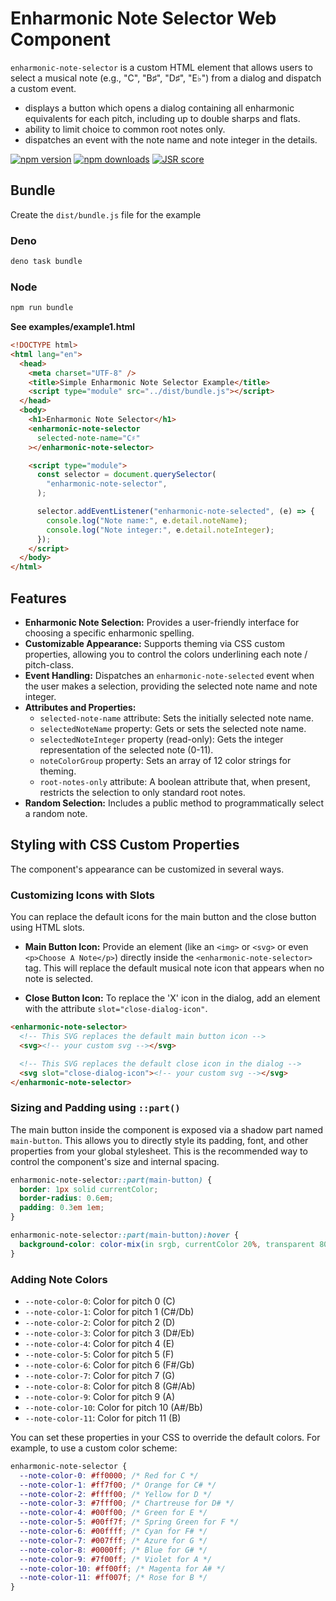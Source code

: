# Enharmonic Note Selector Web Component

`enharmonic-note-selector` is a custom HTML element that allows users to select
a musical note (e.g., "C", "B♯", "D♯", "E♭") from a dialog and dispatch a custom
event.

- displays a button which opens a dialog containing all enharmonic equivalents
  for each pitch, including up to double sharps and flats.
- ability to limit choice to common root notes only.
- dispatches an event with the note name and note integer in the details.

[![npm version](https://img.shields.io/npm/v/@musodojo/enharmonic-note-selector.svg)](https://www.npmjs.com/package/@musodojo/enharmonic-note-selector)
[![npm downloads](https://img.shields.io/npm/dw/@musodojo/enharmonic-note-selector.svg)](https://www.npmjs.com/package/@musodojo/enharmonic-note-selector)
[![JSR score](https://jsr.io/badges/@musodojo/enharmonic-note-selector)](https://jsr.io/@musodojo/enharmonic-note-selector)

## Bundle

Create the `dist/bundle.js` file for the example

### Deno

```bash
deno task bundle
```

### Node

```bash
npm run bundle
```

**See examples/example1.html**

```html
<!DOCTYPE html>
<html lang="en">
  <head>
    <meta charset="UTF-8" />
    <title>Simple Enharmonic Note Selector Example</title>
    <script type="module" src="../dist/bundle.js"></script>
  </head>
  <body>
    <h1>Enharmonic Note Selector</h1>
    <enharmonic-note-selector
      selected-note-name="C♯"
    ></enharmonic-note-selector>

    <script type="module">
      const selector = document.querySelector(
        "enharmonic-note-selector",
      );

      selector.addEventListener("enharmonic-note-selected", (e) => {
        console.log("Note name:", e.detail.noteName);
        console.log("Note integer:", e.detail.noteInteger);
      });
    </script>
  </body>
</html>
```

## Features

- **Enharmonic Note Selection:** Provides a user-friendly interface for choosing
  a specific enharmonic spelling.
- **Customizable Appearance:** Supports theming via CSS custom properties,
  allowing you to control the colors underlining each note / pitch-class.
- **Event Handling:** Dispatches an `enharmonic-note-selected` event when the
  user makes a selection, providing the selected note name and note integer.
- **Attributes and Properties:**
  - `selected-note-name` attribute: Sets the initially selected note name.
  - `selectedNoteName` property: Gets or sets the selected note name.
  - `selectedNoteInteger` property (read-only): Gets the integer representation
    of the selected note (0-11).
  - `noteColorGroup` property: Sets an array of 12 color strings for theming.
  - `root-notes-only` attribute: A boolean attribute that, when present,
    restricts the selection to only standard root notes.
- **Random Selection:** Includes a public method to programmatically select a
  random note.

## Styling with CSS Custom Properties

The component's appearance can be customized in several ways.

### Customizing Icons with Slots

You can replace the default icons for the main button and the close button using
HTML slots.

- **Main Button Icon:** Provide an element (like an `<img>` or `<svg>` or even
  `<p>Choose A Note</p>`) directly inside the `<enharmonic-note-selector>` tag.
  This will replace the default musical note icon that appears when no note is
  selected.

- **Close Button Icon:** To replace the 'X' icon in the dialog, add an element
  with the attribute `slot="close-dialog-icon"`.

```html
<enharmonic-note-selector>
  <!-- This SVG replaces the default main button icon -->
  <svg><!-- your custom svg --></svg>

  <!-- This SVG replaces the default close icon in the dialog -->
  <svg slot="close-dialog-icon"><!-- your custom svg --></svg>
</enharmonic-note-selector>
```

### Sizing and Padding using `::part()`

The main button inside the component is exposed via a shadow part named
`main-button`. This allows you to directly style its padding, font, and other
properties from your global stylesheet. This is the recommended way to control
the component's size and internal spacing.

```css
enharmonic-note-selector::part(main-button) {
  border: 1px solid currentColor;
  border-radius: 0.6em;
  padding: 0.3em 1em;
}

enharmonic-note-selector::part(main-button):hover {
  background-color: color-mix(in srgb, currentColor 20%, transparent 80%);
}
```

### Adding Note Colors

- `--note-color-0`: Color for pitch 0 (C)
- `--note-color-1`: Color for pitch 1 (C#/Db)
- `--note-color-2`: Color for pitch 2 (D)
- `--note-color-3`: Color for pitch 3 (D#/Eb)
- `--note-color-4`: Color for pitch 4 (E)
- `--note-color-5`: Color for pitch 5 (F)
- `--note-color-6`: Color for pitch 6 (F#/Gb)
- `--note-color-7`: Color for pitch 7 (G)
- `--note-color-8`: Color for pitch 8 (G#/Ab)
- `--note-color-9`: Color for pitch 9 (A)
- `--note-color-10`: Color for pitch 10 (A#/Bb)
- `--note-color-11`: Color for pitch 11 (B)

You can set these properties in your CSS to override the default colors. For
example, to use a custom color scheme:

```css
enharmonic-note-selector {
  --note-color-0: #ff0000; /* Red for C */
  --note-color-1: #ff7f00; /* Orange for C# */
  --note-color-2: #ffff00; /* Yellow for D */
  --note-color-3: #7fff00; /* Chartreuse for D# */
  --note-color-4: #00ff00; /* Green for E */
  --note-color-5: #00ff7f; /* Spring Green for F */
  --note-color-6: #00ffff; /* Cyan for F# */
  --note-color-7: #007fff; /* Azure for G */
  --note-color-8: #0000ff; /* Blue for G# */
  --note-color-9: #7f00ff; /* Violet for A */
  --note-color-10: #ff00ff; /* Magenta for A# */
  --note-color-11: #ff007f; /* Rose for B */
}
```
